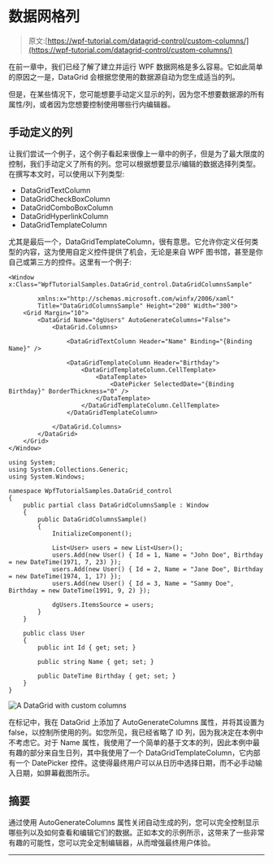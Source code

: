 # 数据网格列

> 原文:[https://wpf-tutorial.com/datagrid-control/custom-columns/](https://wpf-tutorial.com/datagrid-control/custom-columns/)

在前一章中，我们已经了解了建立并运行 WPF 数据网格是多么容易。它如此简单的原因之一是，DataGrid 会根据您使用的数据源自动为您生成适当的列。

但是，在某些情况下，您可能想要手动定义显示的列，因为您不想要数据源的所有属性/列，或者因为您想要控制使用哪些行内编辑器。

## 手动定义的列

让我们尝试一个例子，这个例子看起来很像上一章中的例子，但是为了最大限度的控制，我们手动定义了所有的列。您可以根据想要显示/编辑的数据选择列类型。在撰写本文时，可以使用以下列类型:

*   DataGridTextColumn
*   DataGridCheckBoxColumn
*   DataGridComboBoxColumn
*   DataGridHyperlinkColumn
*   DataGridTemplateColumn

尤其是最后一个，DataGridTemplateColumn，很有意思。它允许你定义任何类型的内容，这为使用自定义控件提供了机会，无论是来自 WPF 图书馆，甚至是你自己或第三方的控件。这里有一个例子:

<input type="hidden" name="IL_IN_ARTICLE">

```
<Window x:Class="WpfTutorialSamples.DataGrid_control.DataGridColumnsSample"

        xmlns:x="http://schemas.microsoft.com/winfx/2006/xaml"
        Title="DataGridColumnsSample" Height="200" Width="300">
    <Grid Margin="10">
		<DataGrid Name="dgUsers" AutoGenerateColumns="False">
			<DataGrid.Columns>

				<DataGridTextColumn Header="Name" Binding="{Binding Name}" />

				<DataGridTemplateColumn Header="Birthday">
					<DataGridTemplateColumn.CellTemplate>
						<DataTemplate>
							<DatePicker SelectedDate="{Binding Birthday}" BorderThickness="0" />
						</DataTemplate>
					</DataGridTemplateColumn.CellTemplate>
				</DataGridTemplateColumn>

			</DataGrid.Columns>
		</DataGrid>
	</Grid>
</Window>
```

```
using System;
using System.Collections.Generic;
using System.Windows;

namespace WpfTutorialSamples.DataGrid_control
{
	public partial class DataGridColumnsSample : Window
	{
		public DataGridColumnsSample()
		{
			InitializeComponent();

			List<User> users = new List<User>();
			users.Add(new User() { Id = 1, Name = "John Doe", Birthday = new DateTime(1971, 7, 23) });
			users.Add(new User() { Id = 2, Name = "Jane Doe", Birthday = new DateTime(1974, 1, 17) });
			users.Add(new User() { Id = 3, Name = "Sammy Doe", Birthday = new DateTime(1991, 9, 2) });

			dgUsers.ItemsSource = users;
		}
	}

	public class User
	{
		public int Id { get; set; }

		public string Name { get; set; }

		public DateTime Birthday { get; set; }
	}
}
```

![](../Images/4d4b8fb82a69881370cf6c3e7a812fe6.png "A DataGrid with custom columns")

在标记中，我在 DataGrid 上添加了 AutoGenerateColumns 属性，并将其设置为 false，以控制所使用的列。如您所见，我已经省略了 ID 列，因为我决定在本例中不考虑它。对于 Name 属性，我使用了一个简单的基于文本的列，因此本例中最有趣的部分来自生日列，其中我使用了一个 DataGridTemplateColumn，它内部有一个 DatePicker 控件。这使得最终用户可以从日历中选择日期，而不必手动输入日期，如屏幕截图所示。

## 摘要

通过使用 AutoGenerateColumns 属性关闭自动生成的列，您可以完全控制显示哪些列以及如何查看和编辑它们的数据。正如本文的示例所示，这带来了一些非常有趣的可能性，您可以完全定制编辑器，从而增强最终用户体验。

* * *